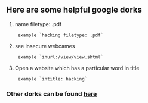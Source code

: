 ## Here are some helpful google dorks
1. name filetype: .pdf 
        
        example `hacking filetype: .pdf`
2. see insecure webcames 
        
        example `inurl:/view/view.shtml`
3. Open a website which has a particular word in title
        
        example `intitle: hacking`
        
### Other dorks can be found [here](https://www.exploit-db.com/google-hacking-database)
        
